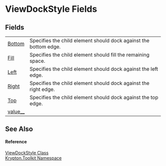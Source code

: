 # ViewDockStyle Fields




## Fields
<table>
<tr>
<td><a href="0e594e83-0f37-0ed0-0341-d4c1d596d43e.md">Bottom</a></td>
<td>Specifies the child element should dock against the bottom edge.</td></tr>
<tr>
<td><a href="ffef7e42-a4a8-043f-3ee4-296e450594c4.md">Fill</a></td>
<td>Specifies the child element should fill the remaining space.</td></tr>
<tr>
<td><a href="5303ca79-49f8-175d-dcd6-7560dd744bdd.md">Left</a></td>
<td>Specifies the child element should dock against the left edge.</td></tr>
<tr>
<td><a href="2d5d3151-dd76-e932-7a3d-2e7f2aeb0e98.md">Right</a></td>
<td>Specifies the child element should dock against the right edge.</td></tr>
<tr>
<td><a href="f2d98375-dae6-52c0-d877-ba8a4a6332a4.md">Top</a></td>
<td>Specifies the child element should dock against the top edge.</td></tr>
<tr>
<td><a href="c876cee7-b118-9cd7-bd3b-2f8daafc9f1e.md">value__</a></td>
<td> </td></tr>
</table>

## See Also


#### Reference
<a href="6da73770-cdf2-3d7c-814e-8b44ce6769ed.md">ViewDockStyle Class</a>  
<a href="79d2eac2-21f4-54ff-7552-b20c33c30600.md">Krypton.Toolkit Namespace</a>  
